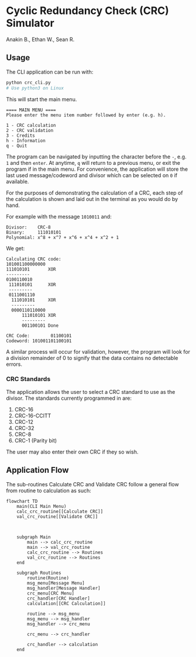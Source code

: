 # Cyclic Redundancy Check (CRC) Simulator

Anakin B., Ethan W., Sean R.

## Usage

The CLI application can be run with:

```sh
python crc_cli.py
# Use python3 on Linux
```

This will start the main menu.

```
==== MAIN MENU ====
Please enter the menu item number followed by enter (e.g. h).

1 - CRC calculation
2 - CRC validation
3 - Credits
h - Information
q - Quit
```

The program can be navigated by inputting the character before the `-`, e.g. `1` and then `enter`. At anytime, `q` will return to a previous menu, or exit the program if in the main menu. For convenience, the application will store the last used message/codeword and divisor which can be selected on `0` if available.

For the purposes of demonstrating the calculation of a CRC, each step of the calculation is shown and laid out in the terminal as you would do by hand.

For example with the message `1010011` and:
```
Divisor:    CRC-8
Binary:     111010101
Polynomial: x^8 + x^7 + x^6 + x^4 + x^2 + 1
```
We get:
```
Calculating CRC code:
101001100000000
111010101       XOR
---------
0100110010
 111010101      XOR
 ---------
 0111001110
  111010101     XOR
  ---------
  0000110110000
      111010101 XOR
      ---------
      001100101 Done

CRC Code:        01100101
Codeword: 101001101100101
```

A similar process will occur for validation, however, the program will look for a division remainder of 0 to signify that the data contains no detectable errors.

### CRC Standards
The application allows the user to select a CRC standard to use as the divisor. The standards currently programmed in are:

1. CRC-16
2. CRC-16-CCITT
3. CRC-12
4. CRC-32
5. CRC-8
6. CRC-1 (Parity bit)

The user may also enter their own CRC if they so wish.

## Application Flow
The sub-routines Calculate CRC and Validate CRC follow a general flow from routine to calculation as such:
```mermaid
flowchart TD
    main(CLI Main Menu)
    calc_crc_routine[[Calculate CRC]]
    val_crc_routine[[Validate CRC]]

    
    
    subgraph Main
        main --> calc_crc_routine
        main --> val_crc_routine
        calc_crc_routine --> Routines
        val_crc_routine --> Routines
    end

    subgraph Routines
        routine(Routine)
        msg_menu[Message Menu]
        msg_handler[Message Handler]
        crc_menu[CRC Menu]
        crc_handler[CRC Handler]
        calculation[[CRC Calculation]]
        
        routine --> msg_menu
        msg_menu --> msg_handler
        msg_handler --> crc_menu

        crc_menu --> crc_handler
        
        crc_handler --> calculation
    end
    
```
